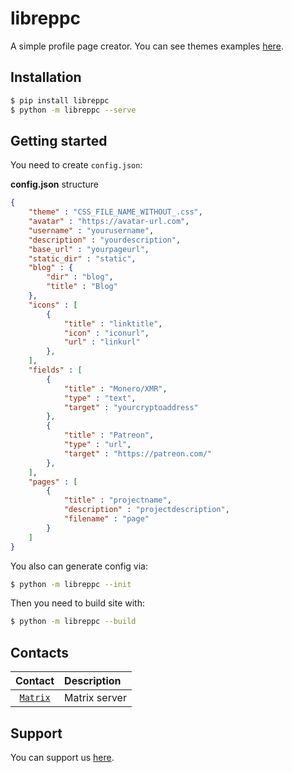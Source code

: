 # libreppc 

A simple profile page creator. You can see themes examples [here](docs/themes.md).

## Installation

```sh
$ pip install libreppc
$ python -m libreppc --serve
```

## Getting started

You need to create `config.json`:

**config.json** structure
```json
{
    "theme" : "CSS_FILE_NAME_WITHOUT_.css",
    "avatar" : "https://avatar-url.com",
    "username" : "yourusername",
    "description" : "yourdescription",
    "base_url" : "yourpageurl",
    "static_dir" : "static",
    "blog" : {
        "dir" : "blog",
        "title" : "Blog"
    },
    "icons" : [
        {
            "title" : "linktitle",
            "icon" : "iconurl",
            "url" : "linkurl"
        },
    ],
    "fields" : [
        {
            "title" : "Monero/XMR",
            "type" : "text",
            "target" : "yourcryptoaddress"
        },
        {
            "title" : "Patreon",
            "type" : "url",
            "target" : "https://patreon.com/"
        },
    ],
    "pages" : [
        {
            "title" : "projectname",
            "description" : "projectdescription",
            "filename" : "page"
        }
    ]
}
```

You also can generate config via:

```sh
$ python -m libreppc --init
```

Then you need to build site with:

```sh
$ python -m libreppc --build
```

## Contacts

| Contact                                               | Description       |
| :---:                                                 | :---              |
| [`Matrix`](https://matrix.to/#/#librehub:matrix.org)  | Matrix server     |

## Support

You can support us [here](https://warlock.codeberg.page).


